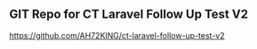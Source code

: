 ## GIT Repo for CT Laravel Follow Up Test V2

https://github.com/AH72KING/ct-laravel-follow-up-test-v2